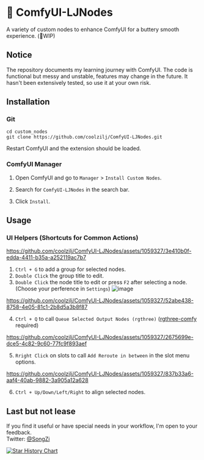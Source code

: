 # 🧈 ComfyUI-LJNodes

A variety of custom nodes to enhance ComfyUI for a buttery smooth experience. (🚧WIP)

## Notice

The repository documents my learning journey with ComfyUI. The code is functional but messy and unstable, features may change in the future.  It hasn't been extensively tested, so use it at your own risk.

## Installation

### Git

  ```
  cd custom_nodes
  git clone https://github.com/coolzilj/ComfyUI-LJNodes.git
  ```

Restart ComfyUI and the extension should be loaded.

### ComfyUI Manager

1. Open ComfyUI and go to `Manager` > `Install Custom Nodes`.

2. Search for `ComfyUI-LJNodes` in the search bar.

3. Click `Install`.

## Usage

### UI Helpers (Shortcuts for Common Actions)

https://github.com/coolzilj/ComfyUI-LJNodes/assets/1059327/3e410b0f-edda-4411-b35a-a252119ac7b7

1. `Ctrl + G` to add a group for selected nodes.
2. `Double Click` the group title to edit.
3. `Double Click` the node title to edit or press `F2` after selecting a node. (Choose your perference in `Settings`)
   ![image](https://github.com/coolzilj/ComfyUI-LJNodes/assets/1059327/f6bf7fb0-4eb8-45dc-bd28-db858cbc2ba2)


https://github.com/coolzilj/ComfyUI-LJNodes/assets/1059327/52abe438-8758-4e05-81c1-2b8d5a3b8f87

4. `Ctrl + Q` to call `Queue Selected Output Nodes (rgthree)` ([rgthree-comfy](https://github.com/rgthree/rgthree-comfy) required)


https://github.com/coolzilj/ComfyUI-LJNodes/assets/1059327/2675699e-dce5-4c82-9c60-77fc9f893aef


5. `Rright Click` on slots to call `Add Reroute in between` in the slot menu options.


https://github.com/coolzilj/ComfyUI-LJNodes/assets/1059327/837b33a6-aaf4-40ab-9882-3a905a12a628


6. `Ctrl + Up/Down/Left/Right` to align selected nodes.

## Last but not lease
If you find it useful or have special needs in your workflow, I'm open to your feedback.  
Twitter: [@SongZi](https://x.com/Songzi39590361)

[![Star History Chart](https://api.star-history.com/svg?repos=coolzilj/ComfyUI-LJNodes&type=Date)](https://star-history.com/#coolzilj/ComfyUI-LJNodes&Date)
